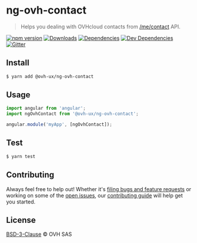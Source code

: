 # ng-ovh-contact

> Helps you dealing with OVHcloud contacts from [/me/contact](https://api.ovh.com/console/#/me/contact#GET) API.

[![npm version](https://badgen.net/npm/v/@ovh-ux/ng-ovh-contact)](https://www.npmjs.com/package/@ovh-ux/ng-ovh-contact) [![Downloads](https://badgen.net/npm/dt/@ovh-ux/ng-ovh-contact)](https://npmjs.com/package/@ovh-ux/ng-ovh-contact) [![Dependencies](https://badgen.net/david/dep/ovh/manager/packages/components/ng-ovh-contact)](https://npmjs.com/package/@ovh-ux/ng-ovh-contact?activeTab=dependencies) [![Dev Dependencies](https://badgen.net/david/dev/ovh/manager/packages/components/ng-ovh-contact)](https://npmjs.com/package/@ovh-ux/ng-ovh-contact?activeTab=dependencies) [![Gitter](https://badgen.net/badge/gitter/ovh-ux/blue?icon=gitter)](https://gitter.im/ovh/ux)

## Install

```sh
$ yarn add @ovh-ux/ng-ovh-contact
```

## Usage

```js
import angular from 'angular';
import ngOvhContact from '@ovh-ux/ng-ovh-contact';

angular.module('myApp', [ngOvhContact]);
```

## Test

```sh
$ yarn test
```

## Contributing

Always feel free to help out! Whether it's [filing bugs and feature requests](https://github.com/ovh/manager/issues/new) or working on some of the [open issues](https://github.com/ovh/manager/issues), our [contributing guide](https://github.com/ovh/manager/blob/master/CONTRIBUTING.md) will help get you started.

## License

[BSD-3-Clause](LICENSE) © OVH SAS
